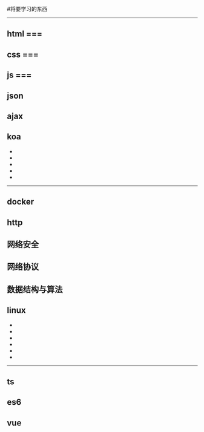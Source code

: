 #将要学习的东西

----------
html ===
----------
css  ===
----------
js   ===
----------
json
----------
ajax
----------
koa
----------
- 
- 
- 
- 
- 
----------
docker
----------
http
----------
网络安全
----------
网络协议
----------
数据结构与算法
----------
linux
----------
- 
- 
- 
- 
- 
- 
----------
ts
----------
es6
----------
vue
----------

